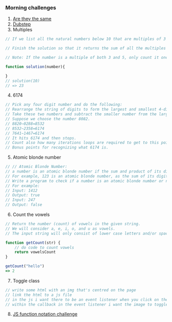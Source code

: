### Morning challenges

1. [Are they the same](https://www.codewars.com/kata/are-they-the-same/javascript)
2. [Dubstep](https://www.codewars.com/kata/551dc350bf4e526099000ae5)
3. Multiples
```js
// If we list all the natural numbers below 10 that are multiples of 3 or 5, we get 3, 5, 6 and 9. The sum of these multiples is 23.

// Finish the solution so that it returns the sum of all the multiples of 3 or 5 below the number passed in.

// Note: If the number is a multiple of both 3 and 5, only count it once.

function solution(number){

}
// solution(10)
// => 23
```
4. 6174
```js
// Pick any four digit number and do the following:
// Rearrange the string of digits to form the largest and smallest 4-digit numbers possible.
// Take these two numbers and subtract the smaller number from the larger. 
// Suppose we choose the number 8082.
// 8820−0288=8532
// 8532−2358=6174
// 7641−1467=6174 
// It hits 6174 and then stops.
// Count also how many iterations loops are required to get to this point.
// Bonus points for recognizing what 6174 is.
```
5. Atomic blonde number 
```js
// // Atomic Blonde Number:
// a number is an atomic blonde number if the sum and product of its digits are equal.
// For example, 123 is an atomic blonde number, as the sum of its digits (1+2+3) is 6, which is equal to the product of its digits (1*2*3).
// Write a program to check if a number is an atomic blonde number or not. 
// For example:
// Input: 1412
// Output: true
// Input: 247
// Output: false
```
6. Count the vowels
```js
// Return the number (count) of vowels in the given string.
// We will consider a, e, i, o, and u as vowels.
// The input string will only consist of lower case letters and/or spaces.

function getCount(str) {
    // do code to count vowels
    return vowelsCount
}

getCount("hello")
=> 2
```
7. Toggle class
```js
// write some html with an img that's centred on the page
// link the html to a js file
// in the js i want there to be an event listener when you click on the image
// within the callback in the event listener i want the image to toggle between a class that makes the image round (and then click again and it's back to the original rectangle)
```
8. [JS function notation challenge](https://gist.github.com/harrisonmalone/dd0db73c27b81aaf0cb8a0aedd09353f)

